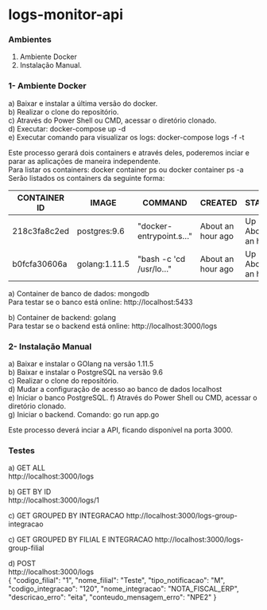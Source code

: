 # logs-monitor-api

### Ambientes
1) Ambiente Docker  
2) Instalação Manual.  

### 1- Ambiente Docker
a) Baixar e instalar a última versão do docker.  
b) Realizar o clone do repositório.  
c) Através do Power Shell ou CMD, acessar o diretório clonado.  
d) Executar: docker-compose up -d  
e) Executar comando para visualizar os logs: docker-compose logs -f -t   

Este processo gerará dois containers e através deles, poderemos inciar e parar as aplicações de maneira independente.  
Para listar os containers: docker container ps ou docker container ps -a  
Serão listados os containers da seguinte forma:  

|CONTAINER ID | IMAGE | COMMAND | CREATED | STATUS | PORTS | NAMES |
|-------------|-------|---------|---------|--------|-------|-------|
|218c3fa8c2ed|postgres:9.6|"docker-entrypoint.s…"|About an hour ago|Up About an hour| 0.0.0.0:5433->5432/tcp|logs-monitor-docker-postgres_db_1
|b0fcfa30606a|golang:1.11.5|"bash -c 'cd /usr/lo…"|About an hour ago|Up About an hour|0.0.0.0:3000->3000/tcp|logs-monitor-docker-postgres_db_1

a) Container de banco de dados: mongodb  
Para testar se o banco está online: http://localhost:5433  

b) Container de backend: golang  
Para testar se o backend está online: http://localhost:3000/logs  

### 2- Instalação Manual
a) Baixar e instalar o GOlang na versão 1.11.5  
b) Baixar e instalar o PostgreSQL na versão 9.6  
c) Realizar o clone do repositório.  
d) Mudar a configuração de acesso ao banco de dados localhost  
e) Iniciar o banco PostgreSQL.
f) Através do Power Shell ou CMD, acessar o diretório clonado.  
g) Iniciar o backend. Comando: go run app.go  

Este processo deverá inciar a API, ficando disponível na porta 3000.  

### Testes
a) GET ALL  
http://localhost:3000/logs  

b) GET BY ID  
http://localhost:3000/logs/1  

c) GET GROUPED BY INTEGRACAO
http://localhost:3000/logs-group-integracao

c) GET GROUPED BY FILIAL E INTEGRACAO
http://localhost:3000/logs-group-filial

d) POST  
http://localhost:3000/logs  
{
	"codigo_filial": "1",
	"nome_filial": "Teste",
	"tipo_notificacao": "M",
	"codigo_integracao": "120",
	"nome_integracao": "NOTA_FISCAL_ERP",
	"descricao_erro": "eita",
	"conteudo_mensagem_erro": "NPE2"
}



